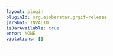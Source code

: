 ```yaml
---
layout: plugin
pluginId: org.ajoberstar.grgit-release
jarSha1: INVALID
isJarAvailable: true
error: NONE
violations: []

---
```

